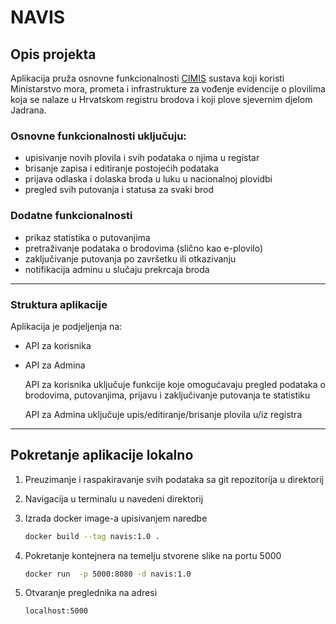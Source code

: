 # NAVIS

## Opis projekta ##


Aplikacija pruža osnovne funkcionalnosti [CIMIS](https://cimis.pomorstvo.hr/ords/f?p=100:1:11980871426075:GOST_APLIKACIJE::::) sustava koji koristi Ministarstvo mora, prometa i infrastrukture za vođenje evidencije o plovilima
koja se nalaze u Hrvatskom registru brodova i koji plove sjevernim djelom Jadrana. 

### Osnovne funkcionalnosti uključuju: ###
- upisivanje novih plovila i svih podataka o njima u registar
- brisanje zapisa i editiranje postojećih podataka
- prijava odlaska i dolaska broda u luku u nacionalnoj plovidbi 
- pregled svih putovanja i statusa za svaki brod

### Dodatne funkcionalnosti ###
- prikaz statistika o putovanjima
- pretraživanje podataka o brodovima (slično kao e-plovilo)
- zaključivanje putovanja po završetku ili otkazivanju
- notifikacija adminu u slučaju prekrcaja broda

---
### Struktura aplikacije ###
Aplikacija je podjeljenja na:
- API za korisnika
- API za Admina

   API za korisnika uključuje funkcije koje omogućavaju pregled podataka o brodovima, putovanjima, prijavu i zaključivanje putovanja te statistiku
   
   API za Admina uključuje upis/editiranje/brisanje plovila u/iz registra
---
## Pokretanje aplikacije lokalno ##

1. Preuzimanje i raspakiravanje svih podataka sa git repozitorija u direktorij
2. Navigacija u terminalu u navedeni direktorij
3. Izrada docker image-a upisivanjem naredbe 

   ```bash 
   docker build --tag navis:1.0 .
4. Pokretanje kontejnera na temelju stvorene slike na portu 5000 

    ```bash
    docker run  -p 5000:8080 -d navis:1.0

5. Otvaranje preglednika na adresi 

    ```bash
    localhost:5000



